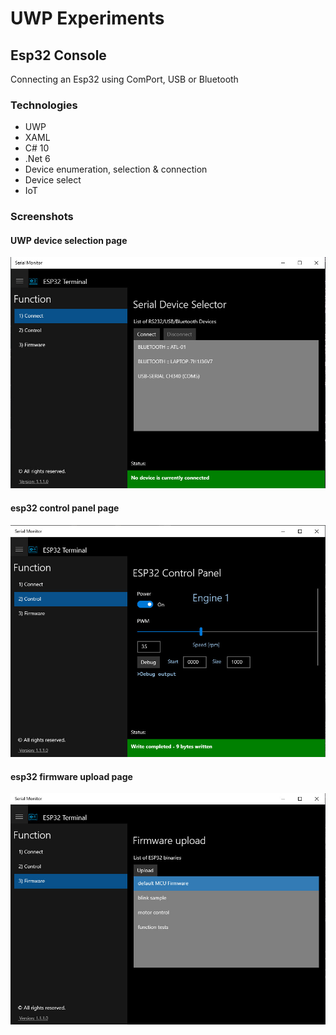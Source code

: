 
# UWP Experiments

## Esp32 Console
Connecting an Esp32 using ComPort, USB or Bluetooth
### Technologies

* UWP
* XAML
* C# 10
* .Net 6
* Device enumeration, selection & connection
* Device select
* IoT
### Screenshots
#### UWP device selection page
![Device List](/UWP/Serial-Esp32/Assets/device.jpg)  
#### esp32 control panel page
![Device Control](/UWP/Serial-Esp32/Assets/control.jpg) 
#### esp32 firmware upload page
![Firmware Upload](/UWP/Serial-Esp32/Assets/firmware.jpg)
